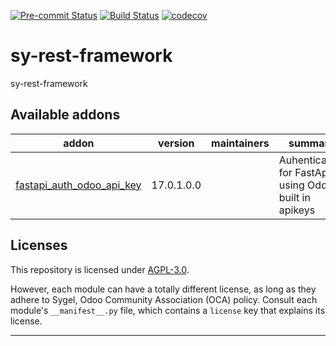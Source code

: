 
<!-- /!\ Non OCA Context : Set here the badge of your runbot / runboat instance. -->
[![Pre-commit Status](https://github.com/sygel-technology/sy-rest-framework/actions/workflows/pre-commit.yml/badge.svg?branch=17.0)](https://github.com/sygel-technology/sy-rest-framework/actions/workflows/pre-commit.yml?query=branch%3A17.0)
[![Build Status](https://github.com/sygel-technology/sy-rest-framework/actions/workflows/test.yml/badge.svg?branch=17.0)](https://github.com/sygel-technology/sy-rest-framework/actions/workflows/test.yml?query=branch%3A17.0)
[![codecov](https://codecov.io/gh/sygel-technology/sy-rest-framework/branch/17.0/graph/badge.svg)](https://codecov.io/gh/sygel-technology/sy-rest-framework)
<!-- /!\ Non OCA Context : Set here the badge of your translation instance. -->

<!-- /!\ do not modify above this line -->

# sy-rest-framework

sy-rest-framework

<!-- /!\ do not modify below this line -->

<!-- prettier-ignore-start -->

[//]: # (addons)

Available addons
----------------
addon | version | maintainers | summary
--- | --- | --- | ---
[fastapi_auth_odoo_api_key](fastapi_auth_odoo_api_key/) | 17.0.1.0.0 |  | Auhentication for FastApi using Odoo's built in apikeys

[//]: # (end addons)

<!-- prettier-ignore-end -->

## Licenses

This repository is licensed under [AGPL-3.0](LICENSE).

However, each module can have a totally different license, as long as they adhere to Sygel, Odoo Community Association (OCA)
policy. Consult each module's `__manifest__.py` file, which contains a `license` key
that explains its license.

----
<!-- /!\ Non OCA Context : Set here the full description of your organization. -->
